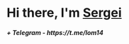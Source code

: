 <h1>Hi there, I'm <a href="(https://github.com/AlyonaEfros)" target="_blank">Sergei</a> 
 
<h5> +  Telegram - https://t.me/lom14

